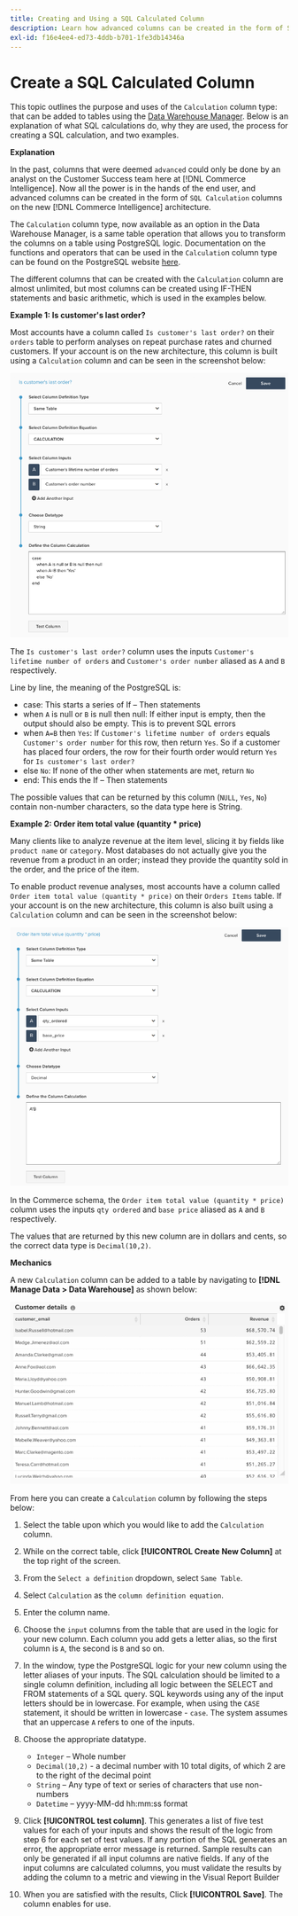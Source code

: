 ```yaml
---
title: Creating and Using a SQL Calculated Column
description: Learn how advanced columns can be created in the form of SQL Calculation columns on the new Commerce Intelligence architecture.
exl-id: f16e4ee4-ed73-4ddb-b701-1fe3db14346a
---
```

# Create a SQL Calculated Column

This topic outlines the purpose and uses of the `Calculation` column type: that can be added to tables using the [Data Warehouse Manager](../data-warehouse-mgr/tour-dwm.md). Below is an explanation of what SQL calculations do, why they are used, the process for creating a SQL calculation, and two examples.

**Explanation**

In the past, columns that were deemed `advanced` could only be done by an analyst on the Customer Success team here at [!DNL Commerce Intelligence]. Now all the power is in the hands of the end user, and advanced columns can be created in the form of `SQL Calculation` columns on the new [!DNL Commerce Intelligence] architecture.

The `Calculation` column type, now available as an option in the Data Warehouse Manager, is a same table operation that allows you to transform the columns on a table using PostgreSQL logic. Documentation on the functions and operators that can be used in the `Calculatio`n column type can be found on the PostgreSQL website [here](https://www.postgresql.org/docs/9.6/functions.html).

The different columns that can be created with the `Calculation` column are almost unlimited, but most columns can be created using IF-THEN statements and basic arithmetic, which is used in the examples below.

**Example 1: Is customer's last order?**

Most accounts have a column called `Is customer's last order?` on their `orders` table to perform analyses on repeat purchase rates and churned customers. If your account is on the new architecture, this column is built using a `Calculation` column and can be seen in the screenshot below:

![](../../assets/Is_customer_s_last_order.png)

The `Is customer's last order?` column uses the inputs `Customer's lifetime number of orders` and `Customer's order number` aliased as `A` and `B` respectively.

Line by line, the meaning of the PostgreSQL is:

* case: This starts a series of If – Then statements
* when `A` is null or `B` is null then null: If either input is empty, then the output should also be empty. This is to prevent SQL errors
* when `A=B` then `Yes`: If `Customer's lifetime number of orders` equals `Customer's order number` for this row, then return `Yes`. So if a customer has placed four orders, the row for their fourth order would return `Yes` for `Is customer's last order?`
* else `No`: If none of the other when statements are met, return `No`
* end: This ends the If – Then statements

The possible values that can be returned by this column (`NULL`, `Yes`, `No`) contain non-number characters, so the data type here is String.

**Example 2: Order item total value (quantity * price)**

Many clients like to analyze revenue at the item level, slicing it by fields like `product name` or `category`. Most databases do not actually give you the revenue from a product in an order; instead they provide the quantity sold in the order, and the price of the item.

To enable product revenue analyses, most accounts have a column called `Order item total value (quantity * price)` on their `Orders Items` table. If your account is on the new architecture, this column is also built using a `Calculation` column and can be seen in the screenshot below:

![](../../assets/Order_item_total_value.png)

In the Commerce schema, the `Order item total value (quantity * price)` column uses the inputs `qty ordered` and `base price` aliased as `A` and `B` respectively.

The values that are returned by this new column are in dollars and cents, so the correct data type is `Decimal(10,2)`.

**Mechanics**

A new `Calculation` column can be added to a table by navigating to **[!DNL Manage Data > Data Warehouse]** as shown below:

![](../../assets/blobid2.png)

From here you can create a `Calculation` column by following the steps below:

1. Select the table upon which you would like to add the `Calculation` column.
1. While on the correct table, click **[!UICONTROL Create New Column]** at the top right of the screen.
1. From the `Select a definition` dropdown, select `Same Table`.
1. Select `Calculation` as the `column definition equation`.
1. Enter the column name.
1. Choose the `input` columns from the table that are used in the logic for your new column. Each column you add gets a letter alias, so the first column is `A`, the second is `B` and so on.
1. In the window, type the PostgreSQL logic for your new column using the letter aliases of your inputs. The SQL calculation should be limited to a single column definition, including all logic between the SELECT and FROM statements of a SQL query. SQL keywords using any of the input letters should be in lowercase. For example, when using the `CASE` statement, it should be written in lowercase - `case`. The system assumes that an uppercase `A` refers to one of the inputs.
1. Choose the appropriate datatype.
    * `Integer` – Whole number
    * `Decimal(10,2)` - a decimal number with 10 total digits, of which 2 are to the right of the decimal point
    * `String` – Any type of text or series of characters that use non-numbers
    * `Datetime` – yyyy-MM-dd hh:mm:ss format

1. Click **[!UICONTROL test column]**. This generates a list of five test values for each of your inputs and shows the result of the logic from step 6 for each set of test values. If any portion of the SQL generates an error, the appropriate error message is returned. Sample results can only be generated if all input columns are native fields. If any of the input columns are calculated columns, you must validate the results by adding the column to a metric and viewing in the Visual Report Builder
1. When you are satisfied with the results, Click **[!UICONTROL Save]**. The column enables for use.
